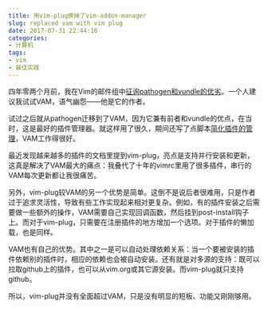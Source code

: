 ```yaml
---
title: 用vim-plug换掉了vim-addon-manager
slug: replaced vam with vim plug
date: 2017-07-31 22:44:16
categories:
- 计算机
tags:
- vim
- 最佳实践
---
```


四年零两个月前，我在Vim的邮件组中[征询pathogen和vundle的优劣](https://groups.google.com/forum/#!topic/vim_use/P3xpaHr8-do)。一个人建议我试试VAM，语气幽怨——他是它的作者。

试过之后就从pathogen迁移到了VAM，因为它兼有前者和vundle的优点，在当时，这是最好的插件管理器。就这样用了很久，期间还写了点脚本[简化插件的管理](/post/simplify-vim-addon-installation-issues/)，VAM工作得很好。

最近发现越来越多的插件的文档里提到vim-plug，亮点是支持并行安装和更新，这真是解决了VAM最大的痛点：我叠代了十年的vimrc里用了很多插件，串行的VAM每次更新都让我很痛苦。

另外，vim-plug较VAM的另一个优势是简单。这倒不是说后者很难用，只是作者过于追求灵活性，导致有些工作实现起来相对更复杂。例如，有的插件安装之后需要做一些额外的操作，VAM需要自己实现回调函数，然后挂到post-install钩子上。而对于vim-plug，只需要在注册插件的地方增加一个选项。对于插件的懒加载，也是同样。

VAM也有自己的优势。其中之一是可以自动处理依赖关系：当一个要被安装的插件依赖别的插件时，相应的依赖也会被自动安装。还有就是对多源的支持：既可以拉取github上的插件，也可以从vim.org或其它源安装。而vim-plug就只支持github。

所以，vim-plug并没有全面超过VAM，只是没有明显的短板、功能又刚刚够用。

